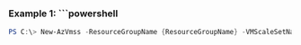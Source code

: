 ### Example 1: ```powershell
```powershell
PS C:\> New-AzVmss -ResourceGroupName {ResourceGroupName} -VMScaleSetName {VMScaleSetName} -VirtualMachineScaleSet {VirtualMachineScaleSet}
```

